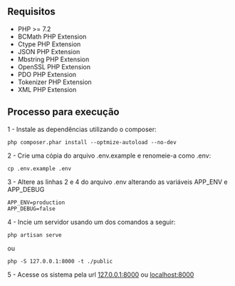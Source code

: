 ## Requisitos

- PHP >= 7.2
- BCMath PHP Extension
- Ctype PHP Extension
- JSON PHP Extension
- Mbstring PHP Extension
- OpenSSL PHP Extension
- PDO PHP Extension
- Tokenizer PHP Extension
- XML PHP Extension

## Processo para execução

1 - Instale as dependências utilizando o composer:
```shell
php composer.phar install --optmize-autoload --no-dev
```

2 - Crie uma cópia do arquivo .env.example e renomeie-a como .env:
```shell
cp .env.example .env
```

3 - Altere as linhas 2 e 4 do arquivo .env alterando as variáveis APP_ENV e APP_DEBUG
```shell
APP_ENV=production
APP_DEBUG=false
```

4 - Incie um servidor usando um dos comandos a seguir:
```shell
php artisan serve
```
ou
```shell
php -S 127.0.0.1:8000 -t ./public
```

5 - Acesse os sistema pela url <a href="127.0.0.1:8000">127.0.0.1:8000</a> ou <a href="localhost:8000">localhost:8000</a>
